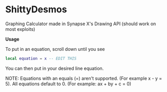 # ShittyDesmos
Graphing Calculator made in Synapse X's Drawing API (should work on most exploits)

**Usage**

To put in an equation, scroll down until you see
```lua
local equation = x -- EDIT THIS
```
You can then put in your desired line equation.

NOTE: Equations with an equals (=) aren't supported. (For example x - y = 5). All equations default to 0. (For example: ax + by + c = 0)
